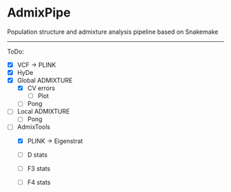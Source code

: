 # AdmixPipe
Population structure and admixture analysis pipeline based on Snakemake
___
ToDo:
 - [x] VCF -> PLINK
 - [x] HyDe
 - [x] Global ADMIXTURE
   - [x] CV errors
     - [ ] Plot
   - [ ] Pong
 - [ ] Local ADMIXTURE
   - [ ] Pong
 - [ ] AdmixTools
   - [x] PLINK -> Eigenstrat
   - [ ] D stats
   - [ ] F3 stats
   - [ ] F4 stats


